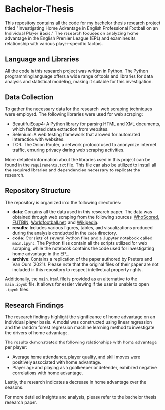 # Bachelor-Thesis

This repository contains all the code for my bachelor thesis research project titled "Investigating Home Advantage in English Professional Football on an Individual Player Basis." The research focuses on analyzing home advantage in the English Premier League (EPL) and examines its relationship with various player-specific factors.

## Language and Libraries

All the code in this research project was written in Python. The Python programming language offers a wide range of tools and libraries for data analysis and statistical modeling, making it suitable for this investigation.

## Data Collection

To gather the necessary data for the research, web scraping techniques were employed. The following libraries were used for web scraping:

- BeautifulSoup4: A Python library for parsing HTML and XML documents, which facilitated data extraction from websites.
- Selenium: A web testing framework that allowed for automated interaction with websites.
- TOR: The Onion Router, a network protocol used to anonymize internet traffic, ensuring privacy during web scraping activities.

More detailed information about the libraries used in this project can be found in the `requirements.txt` file. This file can also be utilized to install all the required libraries and dependencies necessary to replicate the research.

## Repository Structure

The repository is organized into the following directories:

- **data**: Contains all the data used in this research paper. The data was obtained through web scraping from the following sources: [WhoScored](https://www.whoscored.com/), [FUTBIN](https://www.futbin.com/), [Worldfootball.net](https://www.worldfootball.net/), and [Wikipedia](https://www.wikipedia.org/).
- **results**: Includes various figures, tables, and visualizations produced during the analysis conducted in the `code` directory.
- **code**: Consists of several Python files and a Jupyter notebook called `main.ipynb`. The Python files contain all the scripts utilized for web scraping, while the notebook contains the code used for investigating home advantage in the EPL.
- **archive**: Contains a replication of the paper authored by Peeters and Van Ours (2021). Please note that the original files of their paper are not included in this repository to respect intellectual property rights.

Additionally, the `main.html` file is provided as an alternative to the `main.ipynb` file. It allows for easier viewing if the user is unable to open `.ipynb` files.

## Research Findings

The research findings highlight the significance of home advantage on an individual player basis. A model was constructed using linear regression and the random forest regression machine learning method to investigate the drivers of home advantage.

The results demonstrated the following relationships with home advantage per player:

- Average home attendance, player quality, and skill moves were positively associated with home advantage.
- Player age and playing as a goalkeeper or defender, exhibited negative correlations with home advantage.

Lastly, the research indicates a decrease in home advantage over the seasons.

For more detailed insights and analysis, please refer to the bachelor thesis research paper.
